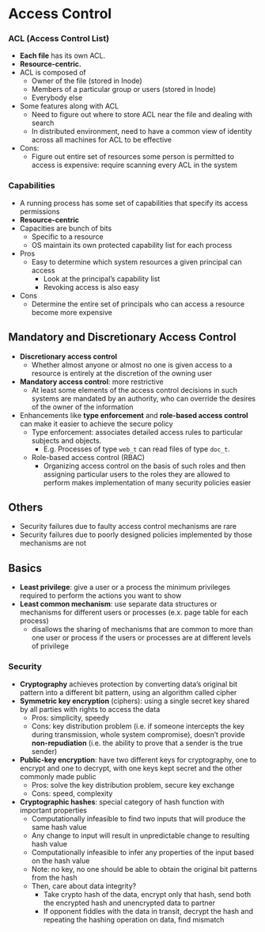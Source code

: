 # Access Control

### ACL (Access Control List)

* **Each file** has its own ACL.
* **Resource-centric.**
* ACL is composed of
    * Owner of the file (stored in Inode)
    * Members of a particular group or users (stored in Inode)
    * Everybody else
* Some features along with ACL
    * Need to figure out where to store ACL near the file and dealing with search
    * In distributed environment, need to have a common view of identity across all machines for ACL to be effective
* Cons:
  * Figure out entire set of resources some person is permitted to access is expensive: require scanning every ACL in the system


### Capabilities

* A running process has some set of capabilities that specify its access permissions
* **Resource-centric**
* Capacities are bunch of bits
    * Specific to a resource
    * OS maintain its own protected capability list for each process
* Pros
    * Easy to determine which system resources a given principal can access
        * Look at the principal’s capability list
        * Revoking access is also easy
* Cons
    * Determine the entire set of principals who can access a resource become more expensive

## Mandatory and Discretionary Access Control

* **Discretionary access control**
    * Whether almost anyone or almost no one is given access to a resource is entirely at the discretion of the owning user
* **Mandatory access control**: more restrictive
    * At least some elements of the access control decisions in such systems are mandated by an authority, who can override the desires of the owner of the information
* Enhancements like **type enforcement** and **role-based access control** can make it easier to achieve the secure policy
    * Type enforcement: associates detailed access rules to particular subjects and objects.
      * E.g. Processes of type `web_t` can read files of type `doc_t`.
    * Role-based access control (RBAC)
        * Organizing access control on the basis of such roles and then assigning particular users to the roles they are allowed to perform makes implementation of many security policies easier

## Others

* Security failures due to faulty access control mechanisms are rare
* Security failures due to poorly designed policies implemented by those mechanisms are not

## Basics

* **Least privilege**: give a user or a process the minimum privileges required to perform the actions you want to show 
* **Least common mechanism**: use separate data structures or mechanisms for different users or processes (e.x. page table for each process) 
  * disallows the sharing of mechanisms that are common to more than one user or process if the users or processes are at different levels of privilege

### Security

* **Cryptography** achieves protection by converting data’s original bit pattern into a different bit pattern, using an algorithm called cipher
* **Symmetric key encryption** (ciphers): using a single secret key shared by all parties with rights to access the data
    * Pros: simplicity, speedy
    * Cons: key distribution problem (i.e. if someone intercepts the key during transmission, whole system compromise), doesn’t provide **non-repudiation** (i.e. the ability to prove that a sender is the true sender)
* **Public-key encryption**: have two different keys for cryptography, one to encrypt and one to decrypt, with one keys kept secret and the other commonly made public
    * Pros: solve the key distribution problem, secure key exchange
    * Cons: speed, complexity
* **Cryptographic hashes**: special category of hash function with important properties
    * Computationally infeasible to find two inputs that will produce the same hash value
    * Any change to input will result in unpredictable change to resulting hash value
    * Computationally infeasible to infer any properties of the input based on the hash value
    * Note: no key, no one should be able to obtain the original bit patterns from the hash
    * Then, care about data integrity?
        * Take crypto hash of the data, encrypt only that hash, send both the encrypted hash and unencrypted data to partner
        * If opponent fiddles with the data in transit, decrypt the hash and repeating the hashing operation on data, find mismatch